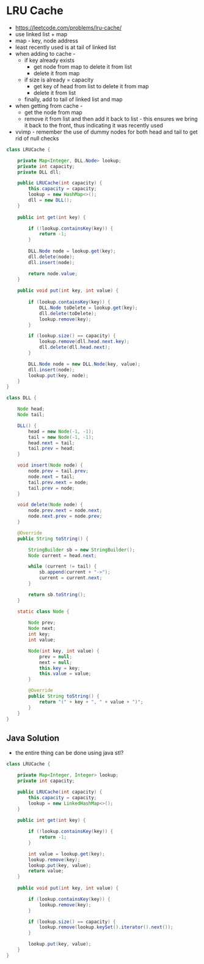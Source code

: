 # LRU Cache

- https://leetcode.com/problems/lru-cache/
- use linked list + map
- map - key, node address
- least recently used is at tail of linked list
- when adding to cache - 
  - if key already exists
    - get node from map to delete it from list
    - delete it from map
  - if size is already = capacity
    - get key of head from list to delete it from map
    - delete it from list
  - finally, add to tail of linked list and map
- when getting from cache - 
  - get the node from map
  - remove it from list and then add it back to list - this ensures we bring it back to the front, thus indicating it was recently used
- vvimp - remember the use of dummy nodes for both head and tail to get rid of null checks

```java
class LRUCache {

    private Map<Integer, DLL.Node> lookup;
    private int capacity;
    private DLL dll;

    public LRUCache(int capacity) {
        this.capacity = capacity;
        lookup = new HashMap<>();
        dll = new DLL();
    }
    
    public int get(int key) {

        if (!lookup.containsKey(key)) {
            return -1;
        }
        
        DLL.Node node = lookup.get(key);
        dll.delete(node);
        dll.insert(node);

        return node.value;
    }
    
    public void put(int key, int value) {
        
        if (lookup.containsKey(key)) {
            DLL.Node toDelete = lookup.get(key);
            dll.delete(toDelete);
            lookup.remove(key);
        }

        if (lookup.size() == capacity) {
            lookup.remove(dll.head.next.key);
            dll.delete(dll.head.next);
        }

        DLL.Node node = new DLL.Node(key, value);
        dll.insert(node);
        lookup.put(key, node);
    }
}

class DLL {

    Node head;
    Node tail;

    DLL() {
        head = new Node(-1, -1);
        tail = new Node(-1, -1);
        head.next = tail;
        tail.prev = head;
    }

    void insert(Node node) {
        node.prev = tail.prev;
        node.next = tail;
        tail.prev.next = node;
        tail.prev = node;
    }

    void delete(Node node) {
        node.prev.next = node.next;
        node.next.prev = node.prev;
    }

    @Override
    public String toString() {

        StringBuilder sb = new StringBuilder();
        Node current = head.next;

        while (current != tail) {
            sb.append(current + "->");
            current = current.next;
        }

        return sb.toString();
    }

    static class Node {
        
        Node prev;
        Node next;
        int key;
        int value;

        Node(int key, int value) {
            prev = null;
            next = null;
            this.key = key;
            this.value = value;
        }

        @Override
        public String toString() {
            return "(" + key + ", " + value + ")";
        }
    }
}

```

## Java Solution

- the entire thing can be done using java stl?

```java
class LRUCache {

    private Map<Integer, Integer> lookup;
    private int capacity;

    public LRUCache(int capacity) {
        this.capacity = capacity;
        lookup = new LinkedHashMap<>();
    }
    
    public int get(int key) {

        if (!lookup.containsKey(key)) {
            return -1;
        }

        int value = lookup.get(key);
        lookup.remove(key);
        lookup.put(key, value);
        return value;
    }
    
    public void put(int key, int value) {

        if (lookup.containsKey(key)) {
            lookup.remove(key);
        }

        if (lookup.size() == capacity) {
            lookup.remove(lookup.keySet().iterator().next());
        }

        lookup.put(key, value);
    }
}
